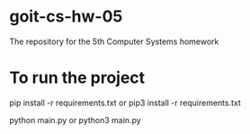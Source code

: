 # goit-cs-hw-05
The repository for the 5th Computer Systems homework

# To run the project
pip install -r requirements.txt or pip3 install -r requirements.txt

python main.py or python3 main.py